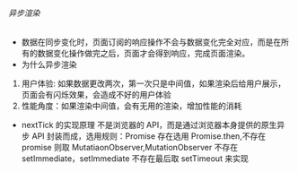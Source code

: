 ###### 异步渲染

- 数据在同步变化时，页面订阅的响应操作不会与数据变化完全对应，而是在所有的数据变化操作做完之后，页面才会得到响应，完成页面渲染。
- 为什么异步渲染

1. 用户体验: 如果数据更改两次，第一次只是中间值，如果渲染后给用户展示，页面会有闪烁效果，会造成不好的用户体验
2. 性能角度：如果渲染中间值，会有无用的渲染，增加性能的消耗

- nextTick 的实现原理
  不是浏览器的 API，而是通过浏览器本身提供的原生异步 API 封装而成，选用规则：Promise 存在选用 Promise.then,不存在 promise 则取 MutatiaonObserver,MutationObserver 不存在 setImmediate，setImmediate 不存在最后取 setTimeout 来实现
